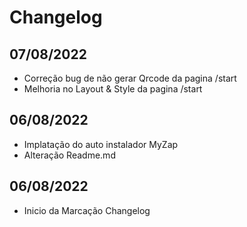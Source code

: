 # Changelog
## 07/08/2022
- Correção bug de não gerar Qrcode da pagina /start
- Melhoria no Layout & Style da pagina /start

## 06/08/2022
- Implatação do auto instalador MyZap
- Alteração Readme.md

## 06/08/2022
- Inicio da Marcação Changelog

